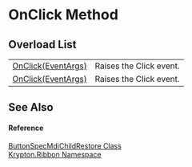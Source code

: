# OnClick Method


## Overload List
<table>
<tr>
<td><a href="ccc801d5-3a4b-b35e-f1f7-cd2e10679f67.md">OnClick(EventArgs)</a></td>
<td>Raises the Click event.</td></tr>
<tr>
<td><a href="414d6002-e29a-a44b-392b-d147b8adb2d3.md">OnClick(EventArgs)</a></td>
<td>Raises the Click event.</td></tr>
</table>

## See Also


#### Reference
<a href="43654f67-36d8-5efa-f078-2cad01025c81.md">ButtonSpecMdiChildRestore Class</a>  
<a href="1e9bc734-cff9-e9b8-f013-94cdac669794.md">Krypton.Ribbon Namespace</a>  
